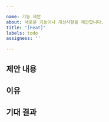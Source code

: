 ```yaml
---

name: 기능 제안
about: 새로운 기능이나 개선사항을 제안합니다.
title: "[Feat]"
labels: todo
assigness: ''

---
```


## 제안 내용
<!-- 어떤 기능을 제안하는지 자세히 설명해주세요 -->


## 이유
<!-- 이 기능이 왜 필요한지, 어떤 문제를 해결하는지 설명해주세요 -->


## 기대 결과
<!-- 어떤 결과를 기대하는지 설명해주세요 -->